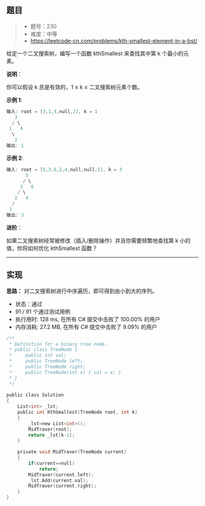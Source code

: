## 题目

> - 题号：230
> - 难度：中等
> - https://leetcode-cn.com/problems/kth-smallest-element-in-a-bst/

给定一个二叉搜索树，编写一个函数 kthSmallest 来查找其中第 k 个最小的元素。

<b>说明</b>：

你可以假设 k 总是有效的，1 ≤ k ≤ 二叉搜索树元素个数。

<b>示例 1</b>:
```c
输入: root = [3,1,4,null,2], k = 1
   3
  / \
 1   4
  \
   2
输出: 1
```


<b>示例 2</b>:
```c
输入: root = [5,3,6,2,4,null,null,1], k = 3
       5
      / \
     3   6
    / \
   2   4
  /
 1
输出: 3
```

<b>进阶</b>：

如果二叉搜索树经常被修改（插入/删除操作）并且你需要频繁地查找第 k 小的值，你将如何优化 kthSmallest 函数？

---
## 实现

**思路：** 对二叉搜索树进行中序遍历，即可得到由小到大的序列。

- 状态：通过
- 91 / 91 个通过测试用例
- 执行用时: 128 ms, 在所有 C# 提交中击败了 100.00% 的用户
- 内存消耗: 27.2 MB, 在所有 C# 提交中击败了 9.09% 的用户

```c
/**
 * Definition for a binary tree node.
 * public class TreeNode {
 *     public int val;
 *     public TreeNode left;
 *     public TreeNode right;
 *     public TreeNode(int x) { val = x; }
 * }
 */
 
public class Solution 
{
    List<int> _lst;
    public int KthSmallest(TreeNode root, int k) 
    {
        _lst=new List<int>();
        MidTraver(root);
        return _lst[k-1];
    }
    
    private void MidTraver(TreeNode current)
    {
        if(current==null)
            return;
        MidTraver(current.left);
        _lst.Add(current.val);
        MidTraver(current.right);
    }
}
```


